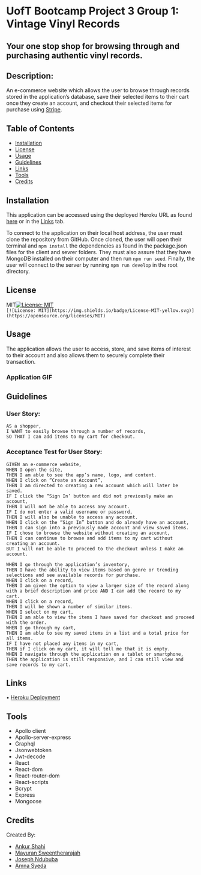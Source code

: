 # UofT Bootcamp Project 3 Group 1: Vintage Vinyl Records
## Your one stop shop for browsing through and purchasing authentic vinyl records. 

## Description: 
An e-commerce website which allows the user to browse through records stored in the application’s database, save their selected items to their cart once they create an account, and checkout their selected items for purchase using [Stripe](https://stripe.com/en-ca/). 

## Table of Contents
* [Installation](#installation)
* [License](#license)
* [Usage](#usage)
* [Guidelines](#guidelines)
* [Links](#links)
* [Tools](#tools)
* [Credits](#credits)


## Installation
This application can be accessed using the deployed Heroku URL as found [here]( https://vintage-vinyls.herokuapp.com//) or in the [Links](#links) tab. 

To connect to the application on their local host address, the user must clone the repository from GitHub. Once cloned, the user will open their terminal and `npm install` the dependencies as found in the package.json files for the client and sevrer folders. They must also assure that they have MongoDB installed on their computer and then run `npm run seed`. Finally, the user will connect to the server by running `npm run develop` in the root directory. 

## License
MIT[![License: MIT](https://img.shields.io/badge/License-MIT-yellow.svg)](https://opensource.org/licenses/MIT)  
`[![License: MIT](https://img.shields.io/badge/License-MIT-yellow.svg)](https://opensource.org/licenses/MIT)`

## Usage
The application allows the user to access, store, and save items of interest to their account and also allows them to securely complete their transaction. 
### Application GIF

## Guidelines 
### User Story:
```
AS a shopper,
I WANT to easily browse through a number of records, 
SO THAT I can add items to my cart for checkout.
```
### Acceptance Test for User Story: 
```
GIVEN an e-commerce website, 
WHEN I open the site,
THEN I am able to see the app’s name, logo, and content. 
WHEN I click on “Create an Account”,
THEN I am directed to creating a new account which will later be saved. 
IF I click the “Sign In’ button and did not previously make an account, 
THEN I will not be able to access any account. 
IF I do not enter a valid username or password,
THEN I will also be unable to access any account. 
WHEN I click on the “Sign In” button and do already have an account, 
THEN I can sign into a previously made account and view saved items. 
IF I chose to browse the website without creating an account, 
THEN I can continue to browse and add items to my cart without creating an account. 
BUT I will not be able to proceed to the checkout unless I make an account. 

WHEN I go through the application’s inventory, 
THEN I have the ability to view items based on genre or trending selections and see available records for purchase. 
WHEN I click on a record, 
THEN I am given the option to view a larger size of the record along with a brief description and price AND I can add the record to my cart.
WHEN I click on a record, 
THEN I will be shown a number of similar items. 
WHEN I select on my cart, 
THEN I am able to view the items I have saved for checkout and proceed with the order. 
WHEN I go through my cart,
THEN I am able to see my saved items in a list and a total price for all items.
IF I have not placed any items in my cart,
THEN if I click on my cart, it will tell me that it is empty. 
WHEN I navigate through the application on a tablet or smartphone,              
THEN the application is still responsive, and I can still view and save records to my cart.
 ```

## Links
•	[Heroku Deployment]( https://vintage-vinyls.herokuapp.com/)


## Tools
*	Apollo client
*	Apollo-server-express
*	Graphql
*	Jsonwebtoken
*	Jwt-decode
*	React
*	React-dom
*	React-router-dom
*	React-scripts
*	Bcrypt
*	Express
*	Mongoose

## Credits
Created By:
 * [Ankur Shahi](https://github.com/ankurshahi80/)
 * [Mayuran Sweentherarajah](https://github.com/mayuranswee23/)
 * [Joseph Ndububa](https://github.com/josephn90/)
 * [Amna Syeda](https://github.com/amnasyeda/)
